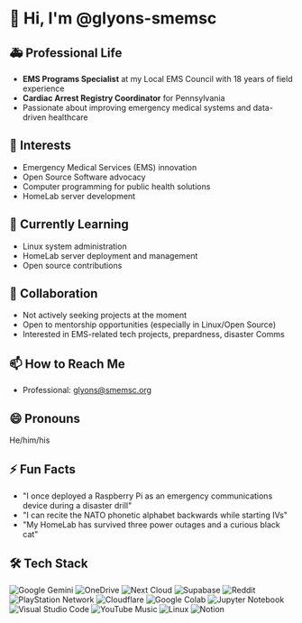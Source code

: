# 👋 Hi, I'm @glyons-smemsc

## 🚑 Professional Life
- **EMS Programs Specialist** at my Local EMS Council with 18 years of field experience
- **Cardiac Arrest Registry Coordinator** for Pennsylvania
- Passionate about improving emergency medical systems and data-driven healthcare

## 🌟 Interests
- Emergency Medical Services (EMS) innovation
- Open Source Software advocacy
- Computer programming for public health solutions
- HomeLab server development

## 🌱 Currently Learning
- Linux system administration
- HomeLab server deployment and management
- Open source contributions

## 🤝 Collaboration
- Not actively seeking projects at the moment
- Open to mentorship opportunities (especially in Linux/Open Source)
- Interested in EMS-related tech projects, prepardness, disaster Comms

## 📫 How to Reach Me
- Professional: glyons@smemsc.org

## 😄 Pronouns
He/him/his

## ⚡ Fun Facts
  - "I once deployed a Raspberry Pi as an emergency communications device during a disaster drill"
  - "I can recite the NATO phonetic alphabet backwards while starting IVs"
  - "My HomeLab has survived three power outages and a curious black cat"

## 🛠️ Tech Stack
![Google Gemini](https://img.shields.io/badge/google%20gemini-8E75B2?style=for-the-badge&logo=google%20gemini&logoColor=white)
![OneDrive](https://img.shields.io/badge/OneDrive-white?style=for-the-badge&logo=Microsoft%20OneDrive&logoColor=0078D4)
![Next Cloud](https://img.shields.io/badge/Next%20Cloud-0B94DE?style=for-the-badge&logo=nextcloud&logoColor=white)
![Supabase](https://img.shields.io/badge/Supabase-3ECF8E?style=for-the-badge&logo=supabase&logoColor=white)
![Reddit](https://img.shields.io/badge/Reddit-%23FF4500.svg?style=for-the-badge&logo=Reddit&logoColor=white)
![PlayStation Network](https://img.shields.io/badge/PSN-%230070D1.svg?style=for-the-badge&logo=Playstation&logoColor=white)
![Cloudflare](https://img.shields.io/badge/Cloudflare-F38020?style=for-the-badge&logo=Cloudflare&logoColor=white)
![Google Colab](https://img.shields.io/badge/Google%20Colab-%23F9A825.svg?style=for-the-badge&logo=googlecolab&logoColor=white)
![Jupyter Notebook](https://img.shields.io/badge/jupyter-%23FA0F00.svg?style=for-the-badge&logo=jupyter&logoColor=white)
![Visual Studio Code](https://img.shields.io/badge/Visual%20Studio%20Code-0078d7.svg?style=for-the-badge&logo=visual-studio-code&logoColor=white)
![YouTube Music](https://img.shields.io/badge/YouTube_Music-FF0000?style=for-the-badge&logo=youtube-music&logoColor=white)
![Linux](https://img.shields.io/badge/Linux-FCC624?style=for-the-badge&logo=linux&logoColor=black)
![Notion](https://img.shields.io/badge/Notion-%23000000.svg?style=for-the-badge&logo=notion&logoColor=white)

<!---
glyons-smemsc/glyons-smemsc is a ✨ special ✨ repository because its `README.md` (this file) appears on your GitHub profile.
You can click the Preview link to take a look at your changes.
--->
